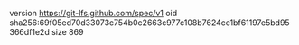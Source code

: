 version https://git-lfs.github.com/spec/v1
oid sha256:69f05ed70d33073c754b0c2663c977c108b7624ce1bf61197e5bd95366df1e2d
size 869
